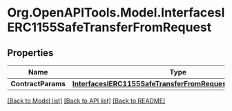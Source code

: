 # Org.OpenAPITools.Model.InterfacesIERC1155SafeTransferFromRequest

## Properties

Name | Type | Description | Notes
------------ | ------------- | ------------- | -------------
**ContractParams** | [**InterfacesIERC1155SafeTransferFromRequestContractParams**](InterfacesIERC1155SafeTransferFromRequestContractParams.md) |  | 

[[Back to Model list]](../README.md#documentation-for-models) [[Back to API list]](../README.md#documentation-for-api-endpoints) [[Back to README]](../README.md)


